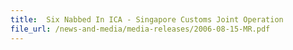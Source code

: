```yaml
---
title: 	Six Nabbed In ICA - Singapore Customs Joint Operation
file_url: /news-and-media/media-releases/2006-08-15-MR.pdf
---
```

